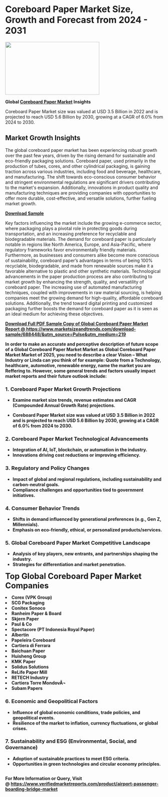 <H1>Coreboard Paper Market Size, Growth and Forecast from 2024 - 2031</H1><img class="aligncenter size-medium wp-image-584254" src="https://thirdeyenews.in/wp-content/uploads/2024/09/Global-Market-Research-300x168.jpeg" alt="" width="300" height="168" /><p><strong>Global&nbsp;<a href="https://www.marketsizeandtrends.com/download-sample/688448/&amp;utm_source=Pulse&amp;utm_medium=219">Coreboard Paper Market</a> Insights</strong></p><p>Coreboard Paper Market size was valued at USD 3.5 Billion in 2022 and is projected to reach USD 5.6 Billion by 2030, growing at a CAGR of 6.0% from 2024 to 2030.</p><p><h2>Market Growth Insights</h2> <p>The global coreboard paper market has been experiencing robust growth over the past few years, driven by the rising demand for sustainable and eco-friendly packaging solutions. Coreboard paper, used primarily in the production of tubes, cores, and other cylindrical packaging, is gaining traction across various industries, including food and beverage, healthcare, and manufacturing. The shift towards eco-conscious consumer behavior and stringent environmental regulations are significant drivers contributing to the market's expansion. Additionally, innovations in product quality and manufacturing techniques are providing companies with opportunities to offer more durable, cost-effective, and versatile solutions, further fueling market growth.</p> <p><strong><a href="#">Download Sample</a></strong></p> <p>Key factors influencing the market include the growing e-commerce sector, where packaging plays a pivotal role in protecting goods during transportation, and an increasing preference for recyclable and biodegradable materials. The demand for coreboard paper is particularly notable in regions like North America, Europe, and Asia-Pacific, where regulatory frameworks favor environmentally friendly materials. Furthermore, as businesses and consumers alike become more conscious of sustainability, coreboard paper’s advantages in terms of being 100% recyclable, biodegradable, and made from renewable sources make it a favorable alternative to plastic and other synthetic materials. Technological advancements in the paper production process are also contributing to market growth by enhancing the strength, quality, and versatility of coreboard paper. The increasing use of automated manufacturing techniques, coupled with improvements in raw material sourcing, is helping companies meet the growing demand for high-quality, affordable coreboard solutions. Additionally, the trend toward digital printing and customized packaging further boosts the demand for coreboard paper as it is seen as an ideal medium for achieving these objectives.</p> <p><strong><a href="#"></p><p><span class=""><strong>Download Full PDF Sample Copy of Global Coreboard Paper Market Report</strong> @ <a href="https://www.marketsizeandtrends.com/download-sample/688448/&amp;utm_source=Pulse&amp;utm_medium=219" target="_blank">https://www.marketsizeandtrends.com/download-sample/688448/&amp;utm_source=Pulse&amp;utm_medium=219</a></span></p><p>In order to make an accurate and perceptive description of future scope of a Global&nbsp;Coreboard Paper Market Market as Global&nbsp;Coreboard Paper Market Market of 2025, you need to describe a clear Vision &ndash; What Industry or Linda can you think of for example: Quote from a Technology, healthcare, automotive, renewable energy, name the market you are Reffering to. However, some general trends and factors usually impact market reports and their future outlook include:</p><h3>1.&nbsp;<strong>Coreboard Paper Market Growth Projections</strong></h3><ul><li>Examine market size trends, revenue estimates and CAGR (Compounded Annual Growth Rate) projections.</li><li><p>Coreboard Paper Market size was valued at USD 3.5 Billion in 2022 and is projected to reach USD 5.6 Billion by 2030, growing at a CAGR of 6.0% from 2024 to 2030.</p></li></ul><h3>2.&nbsp;<strong>Coreboard Paper Market Technological Advancements</strong></h3><ul><li>Integration of AI, IoT, blockchain, or automation in the industry.</li><li>Innovations driving cost reductions or improving efficiency.</li></ul><h3>3.&nbsp;<strong>Regulatory and Policy Changes</strong></h3><ul><li>Impact of global and regional regulations, including sustainability and carbon-neutral goals.</li><li>Compliance challenges and opportunities tied to government initiatives.</li></ul><h3>4.&nbsp;<strong>Consumer Behavior Trends</strong></h3><ul><li>Shifts in demand influenced by generational preferences (e.g., Gen Z, Millennials).</li><li>Emphasis on eco-friendly, ethical, or personalized products/services.</li></ul><h3>5.&nbsp;<strong>Global Coreboard Paper Market Competitive Landscape</strong></h3><ul><li>Analysis of key players, new entrants, and partnerships shaping the industry.</li><li>Strategies for differentiation and market penetration.</li></ul><p data-pm-slice="1 1 []"><span style="color: inherit; font-family: inherit; font-size: 25px;">Top Global Coreboard Paper Market Companies</span></p><div class="" data-test-id=""><p><li>Corex (VPK Group)</li><li> SCG Packaging</li><li> Conitex Sonoco</li><li> Ranheim Paper & Board</li><li> Skjern Paper</li><li> Paul & Co</li><li> Spectacore (PT Indonesia Royal Paper)</li><li> Albertin</li><li> Papeleira Coreboard</li><li> Cartiera di Ferrara</li><li> Baichuan Paper</li><li> Huisheng Group</li><li> KMK Paper</li><li> Solidus Solutions</li><li> ReLife Paper Mill</li><li> RETECH Industry</li><li> Cartiera Torre MondovÃ¬</li><li> Subam Papers</li></p></div><h3>6.&nbsp;<strong>Economic and Geopolitical Factors</strong></h3><ul><li>Influence of global economic conditions, trade policies, and geopolitical events.</li><li>Resilience of the market to inflation, currency fluctuations, or global crises.</li></ul><h3>7.&nbsp;<strong>Sustainability and ESG (Environmental, Social, and Governance)</strong></h3><ul><li>Adoption of sustainable practices to meet ESG criteria.</li><li>Opportunities in green technologies and circular economy principles.</li></ul><h2><strong style="font-size: 14px;">For More Information or Query, Visit @&nbsp;</strong><a style="background-color: #ffffff; font-size: 14px;" href="https://www.marketsizeandtrends.com/report/coreboard-paper-market/" target="_blank">https://www.verifiedmarketreports.com/product/airport-passenger-boarding-bridge-market</a></h2>
